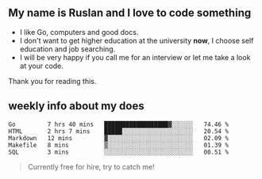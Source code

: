 ## My name is Ruslan and I love to code something

- I like Go, computers and good docs.
- I don't want to get higher education at the university **now**, I choose self education and job searching.
- I will be very happy if you call me for an interview or let me take a look at your code.

Thank you for reading this.

## weekly info about my does
<!--START_SECTION:waka-->
```text
Go         7 hrs 40 mins   ██████████████████▓░░░░░░   74.46 % 
HTML       2 hrs 7 mins    █████░░░░░░░░░░░░░░░░░░░░   20.54 % 
Markdown   12 mins         ▓░░░░░░░░░░░░░░░░░░░░░░░░   02.09 % 
Makefile   8 mins          ▒░░░░░░░░░░░░░░░░░░░░░░░░   01.39 % 
SQL        3 mins          ░░░░░░░░░░░░░░░░░░░░░░░░░   00.51 % 
```
<!--END_SECTION:waka-->

> Currently free for hire, try to catch me!

